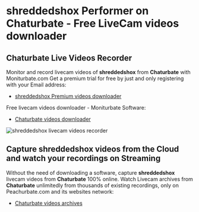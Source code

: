 # shreddedshox Performer on Chaturbate - Free LiveCam videos downloader

## Chaturbate Live Videos Recorder

Monitor and record livecam videos of **shreddedshox** from **Chaturbate** with Moniturbate.com
Get a premium trial for free by just and only registering with your Email address:
* [shreddedshox Premium videos downloader](https://moniturbate.com/request-demo-licence-key.html)

Free livecam videos downloader - Moniturbate Software:
* [Chaturbate videos downloader](https://moniturbate.com/moniturbate-download-software.html)

![shreddedshox livecam videos recorder](https://peachurnet.com/templates/moniturbate-software.png)


## Capture shreddedshox videos from the Cloud and watch your recordings on Streaming

Without the need of downloading a software, capture **shreddedshox** livecam videos from **Chaturbate** 100% online.
Watch Livecam archives from **Chaturbate** unlimitedly from thousands of existing recordings, only on Peachurbate.com and its websites network:
* [Chaturbate videos archives](https://peachurnet.com/)